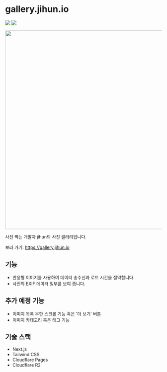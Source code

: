 # gallery.jihun.io
<img src="https://img.shields.io/badge/Next.js-000000?style=flat-square&logo=Next.js&logoColor=white"/> <img src="https://img.shields.io/badge/Tailwind CSS-06B6D4?style=flat-square&logo=Tailwind CSS&logoColor=white"/>

<img src="https://github.com/user-attachments/assets/f1cd7207-408b-4064-ae6d-34ee27fbef07" width=640 />

사진 찍는 개발자 jihun의 사진 갤러리입니다.

보러 가기: https://gallery.jihun.io

## 기능
- 반응형 이미지를 사용하여 데이터 송수신과 로드 시간을 절약합니다.
- 사진의 EXIF 데이터 일부를 보여 줍니다.

## 추가 예정 기능
- 이미지 목록 무한 스크롤 기능 혹은 '더 보기' 버튼
- 이미지 카테고리 혹은 태그 기능

## 기술 스택
- Next.js
- Tailwind CSS
- Cloudflare Pages
- Cloudflare R2
